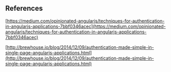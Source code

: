 
## References

[https://medium.com/opinionated-angularjs/techniques-for-authentication-in-angularjs-applications-7bbf0346acec](https://medium.com/opinionated-angularjs/techniques-for-authentication-in-angularjs-applications-7bbf0346acec)

[http://brewhouse.io/blog/2014/12/09/authentication-made-simple-in-single-page-angularjs-applications.html](http://brewhouse.io/blog/2014/12/09/authentication-made-simple-in-single-page-angularjs-applications.html)

